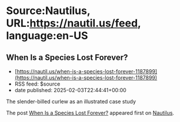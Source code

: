 # Source:Nautilus, URL:https://nautil.us/feed, language:en-US

## When Is a Species Lost Forever?
 - [https://nautil.us/when-is-a-species-lost-forever-1187899](https://nautil.us/when-is-a-species-lost-forever-1187899)
 - RSS feed: $source
 - date published: 2025-02-03T22:44:41+00:00

<p>The slender-billed curlew as an illustrated case study</p>
<p>The post <a href="https://nautil.us/when-is-a-species-lost-forever-1187899/">When Is a Species Lost Forever?</a> appeared first on <a href="https://nautil.us">Nautilus</a>.</p>

